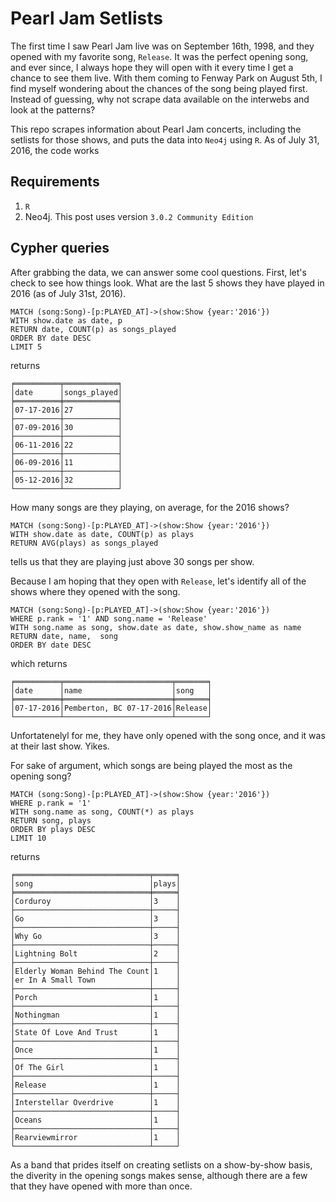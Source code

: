 # Pearl Jam Setlists

The first time I saw Pearl Jam live was on September 16th, 1998, and they opened with my favorite song, `Release`. It was the perfect opening song, and ever since, I always hope they will open with it every time I get a chance to see them live.  With them coming to Fenway Park on August 5th, I find myself wondering about the chances of the song being played first.  Instead of guessing, why not scrape data available on the interwebs and look at the patterns?

This repo scrapes information about Pearl Jam concerts, including the setlists for those shows, and puts the data into `Neo4j` using `R`.  As of July 31, 2016, the code works

## Requirements

1.  `R`  
2.  Neo4j.  This post uses version `3.0.2 Community Edition`

## Cypher queries 

After grabbing the data, we can answer some cool questions.  First, let's check to see how things look.  What are the last 5 shows they have played in 2016 (as of July 31st, 2016).

```
MATCH (song:Song)-[p:PLAYED_AT]->(show:Show {year:'2016'})
WITH show.date as date, p
RETURN date, COUNT(p) as songs_played
ORDER BY date DESC
LIMIT 5
```

returns

```
╒══════════╤════════════╕
│date      │songs_played│
╞══════════╪════════════╡
│07-17-2016│27          │
├──────────┼────────────┤
│07-09-2016│30          │
├──────────┼────────────┤
│06-11-2016│22          │
├──────────┼────────────┤
│06-09-2016│11          │
├──────────┼────────────┤
│05-12-2016│32          │
└──────────┴────────────┘
```

How many songs are they playing, on average, for the 2016 shows?

```
MATCH (song:Song)-[p:PLAYED_AT]->(show:Show {year:'2016'})
WITH show.date as date, COUNT(p) as plays
RETURN AVG(plays) as songs_played
```
tells us that they are playing just above 30 songs per show.

Because I am hoping that they open with `Release`, let's identify all of the shows where they opened with the song.

```
MATCH (song:Song)-[p:PLAYED_AT]->(show:Show {year:'2016'})
WHERE p.rank = '1' AND song.name = 'Release'
WITH song.name as song, show.date as date, show.show_name as name
RETURN date, name,  song
ORDER BY date DESC
```
which returns

```
╒══════════╤════════════════════════╤═══════╕
│date      │name                    │song   │
╞══════════╪════════════════════════╪═══════╡
│07-17-2016│Pemberton, BC 07-17-2016│Release│
└──────────┴────────────────────────┴───────┘
```

Unfortatenelyl for me, they have only opened with the song once, and it was at their last show.  Yikes.

For sake of argument, which songs are being played the most as the opening song?

```
MATCH (song:Song)-[p:PLAYED_AT]->(show:Show {year:'2016'})
WHERE p.rank = '1'
WITH song.name as song, COUNT(*) as plays
RETURN song, plays
ORDER BY plays DESC
LIMIT 10
```

returns

```
╒══════════════════════════════╤═════╕
│song                          │plays│
╞══════════════════════════════╪═════╡
│Corduroy                      │3    │
├──────────────────────────────┼─────┤
│Go                            │3    │
├──────────────────────────────┼─────┤
│Why Go                        │3    │
├──────────────────────────────┼─────┤
│Lightning Bolt                │2    │
├──────────────────────────────┼─────┤
│Elderly Woman Behind The Count│1    │
│er In A Small Town            │     │
├──────────────────────────────┼─────┤
│Porch                         │1    │
├──────────────────────────────┼─────┤
│Nothingman                    │1    │
├──────────────────────────────┼─────┤
│State Of Love And Trust       │1    │
├──────────────────────────────┼─────┤
│Once                          │1    │
├──────────────────────────────┼─────┤
│Of The Girl                   │1    │
├──────────────────────────────┼─────┤
│Release                       │1    │
├──────────────────────────────┼─────┤
│Interstellar Overdrive        │1    │
├──────────────────────────────┼─────┤
│Oceans                        │1    │
├──────────────────────────────┼─────┤
│Rearviewmirror                │1    │
└──────────────────────────────┴─────┘
```

As a band that prides itself on creating setlists on a show-by-show basis, the diverity in the opening songs makes sense, although there are a few that they have opened with more than once.  
